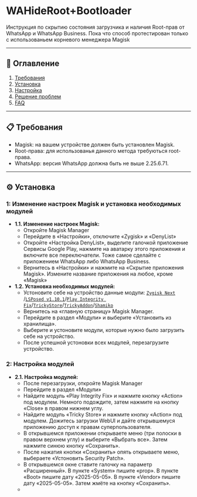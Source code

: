 # WAHideRoot+Bootloader
Инструкция по скрытию состояния загрузчика и наличия Root-прав от WhatsApp и WhatsApp Business. Пока что способ протестирован только с использованьем корневого менеджера Magisk
 
---

## 📌 **Оглавление**  
1. [Требования](#-требования)  
2. [Установка](#-установка)  
3. [Настройка](#-настройка)  
4. [Решение проблем](#-решение-проблем)  
5. [FAQ](#-faq)  

---

## 📋 **Требования**  
- Magisk: на вашем устройстве должен быть установлен Magisk.
- Root-права: для использованья данного метода требуються root-права.  
- WhatsApp: версия  WhatsApp должна быть не выше 2.25.6.71.

---

## ⚙️ **Установка**  
### 1: Изменение настроек Magisk и установка необходимых модулей 
- **1.1. Изменение настроек Magisk:**
   - Откройте Magisk Manager
   - Перейдите в «Настройки», отключите «Zygisk» и «DenyList»
   - Откройте «Настройка DenyList», выделите галочкой приложение Сервисы Google Play, нажмите на аватарку этого приложения и включите все переключатели. Тоже самое сделайте с приложением WhatsApp либо WhatsApp Business.
   - Вернитесь в «Настройки» и нажмите на «Скрытие приложения Magisk». Измените название приложения на любое, кроме «Magisk»
- **1.2. Установка необходимых модулей:**
   - Устоновите себе на устройство данные модули: [`Zygisk Next` ](https://github.com/Dr-TSNG/ZygiskNext/releases)/[`LSPosed v1.10.1`](https://github.com/JingMatrix/LSPosed/releases)/[`Play Integrity Fix`](https://mmrl.dev/repository/aptoftisk/playintegrityfix)/[`TrickyStore`](https://github.com/5ec1cff/TrickyStore/releases)/[`TrickyAddon`](https://github.com/KOWX712/Tricky-Addon-Update-Target-List/releases/tag/v3.9)/[`Shamiko`](https://github.com/LSPosed/LSPosed.github.io/releases)
   - Вернитесь на «главную страницу» Magisk Manager.
   - Перейдите в раздел «Модули» и выберите «Установить из хранилища».
   - Выберите и устоновите модули, которые нужно было загрузить себе на устройство.
   - После успешной устоновки всех модулей, перезагрузите устройство.
### 2: Настройка модулей
- **2.1. Настройка модулей:**
   - После перезагрузки, откройте Magisk Manager
   - Перейдите в раздел «Модули»
   - Найдите модуль «Play Integrity Fix» и нажмите кнопку «Action» под модулем. Немного подождите, затем нажмите на кнопку «Close» в правом нижнем углу.
   - Найдите модуль «Tricky Store» и нажмите кнопку «Action» под модулем. Дожитесь загрузки WebUI и дайте открывшемуся приложению доступ к правам суперпользователя.
   - В открывшемся приложении открываете меню (три полоски в правом верхнем углу) и выберите «Выбрать все». Затем нажмите синюю кнопку «Сохранить».
   - После нажатия кнопки «Сохранить» опять открываете меню, выбераете «Устоновить Security Patch».
   - В открывшемся окне ставите галочку на параметр «Расширенный». В пункте «System» пишите «prop». В пункте «Boot» пишите дату «2025-05-05». В пункте «Vendor» пишите дату «2025-05-05». Затем жмёте на кнопку «Сохранить».
   - 
